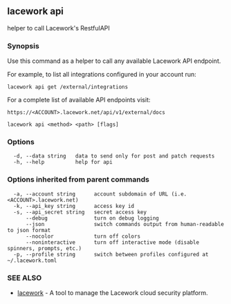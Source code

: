 ## lacework api

helper to call Lacework's RestfulAPI

### Synopsis

Use this command as a helper to call any available Lacework API endpoint.

For example, to list all integrations configured in your account run:

    lacework api get /external/integrations

For a complete list of available API endpoints visit:

    https://<ACCOUNT>.lacework.net/api/v1/external/docs


```
lacework api <method> <path> [flags]
```

### Options

```
  -d, --data string   data to send only for post and patch requests
  -h, --help          help for api
```

### Options inherited from parent commands

```
  -a, --account string      account subdomain of URL (i.e. <ACCOUNT>.lacework.net)
  -k, --api_key string      access key id
  -s, --api_secret string   secret access key
      --debug               turn on debug logging
      --json                switch commands output from human-readable to json format
      --nocolor             turn off colors
      --noninteractive      turn off interactive mode (disable spinners, prompts, etc.)
  -p, --profile string      switch between profiles configured at ~/.lacework.toml
```

### SEE ALSO

* [lacework](lacework.md)	 - A tool to manage the Lacework cloud security platform.

